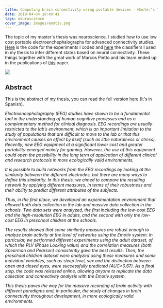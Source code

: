 ```yaml
---
title: Computing brain connectivity using portable devices - Master's Thesis
date: 2018-04-04 18:40:41
tags: neuroscience
cover_image: images/emotiv.png
---
```


The topic of my master's thesis was neuroscience. I studied how to use low cost portable electroenchephalographs for advanced  connectivity studies. [Here](https://github.com/mathigatti/EmotivExperiments) is the code for the experiments I coded and [here](https://github.com/mathigatti/EmotivClassifier) the classifiers I used in my thesis to infer different states based on neural connectivity. These things together with the great work of Marcos Pietto and his team ended up in the publications of [this](https://www.ncbi.nlm.nih.gov/pubmed/30475814) paper.

![](emotiv.jpg)

## Abstract

This is the abstract of my thesis, you can read the full version [here](http://dc.sigedep.exactas.uba.ar/media/academic/grade/thesis/Tesis_Mathias_Gatti.pdf) (It's in Spanish).

<i>
Electroencephalography (EEG) studies have shown to be a fundamental tool in the understanding of human cognitive processes and as a complementary method for clinical diagnosis. EEG recordings are usually restricted to the lab’s environment, which is an important limitation to the study of populations that are difficult to move to the lab or that this environment causes an effect by itself (such as little naturalness or stress). Recently, new EEG equipment at a significant lower cost and greater portability emerged mainly for gaming. However, the use of this equipment could open the possibility in the long term of application of different clinical and research protocols in more ecologically valid environments.

It is possible to build networks from the EEG recordings by looking at the similarity between the different electrodes, but there are many ways to define this similarity. In this thesis, we aimed to compare the resulting network by applying different measures, in terms of their robustness and their ability to predict different attributes of the subjects.

Thus, in the first place, we developed an experimentation environment that allowed both data collection in the lab and massive data collection in the schools. Two data sets were analyzed, the first including the low-cost EEG and the high-resolution EEG in adults, and the second with only the low-cost EEG in preschool children at the schools.

The results showed that some similarity measures are robust enough to analyze brain activity at the level of networks using the Emotiv system. In particular, we performed different experiments using the adult dataset, of which the PLV (Phase Locking value) and the correlation measures (both Spearman and Pearson) consistently gave the best results. Then, the preschool children dataset were analyzed using these measures and some individual variables, such as sleep level, sex and the distinction between open and closed eyes, were successfully predicted (AUC>0.67). As a final step, the code was released online, allowing anyone to replicate the data collection and connectivity analysis with the Emotiv system.

This thesis paves the way for the massive recording of brain activity with different paradigms and, in particular, the study of changes in brain connectivity throughout development, in more ecologically valid environments.
</i>